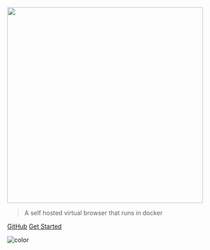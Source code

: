 <!-- _coverpage.md -->

<img src="_media/logo.png" width="450" height="auto"/>

> A self hosted virtual browser that runs in docker

[GitHub](https://github.com/m1k1o/neko/)
[Get Started](#neko)

<!-- background color -->

![color](#e2e2e2)
